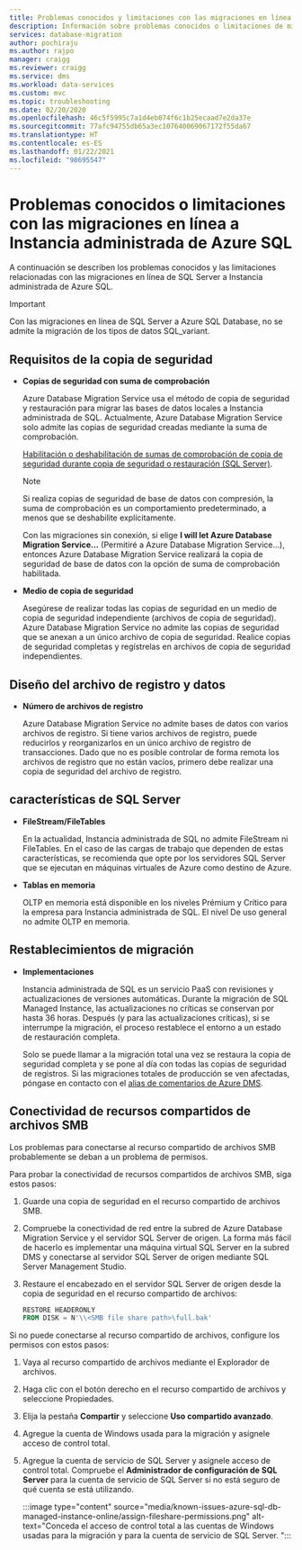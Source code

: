 ```yaml
---
title: Problemas conocidos y limitaciones con las migraciones en línea a Instancia administrada de Azure SQL
description: Información sobre problemas conocidos o limitaciones de migración asociadas a las migraciones en línea a Instancia administrada de Azure SQL.
services: database-migration
author: pochiraju
ms.author: rajpo
manager: craigg
ms.reviewer: craigg
ms.service: dms
ms.workload: data-services
ms.custom: mvc
ms.topic: troubleshooting
ms.date: 02/20/2020
ms.openlocfilehash: 46c5f5995c7a1d4eb074f6c1b25ecaad7e2da37e
ms.sourcegitcommit: 77afc94755db65a3ec107640069067172f55da67
ms.translationtype: HT
ms.contentlocale: es-ES
ms.lasthandoff: 01/22/2021
ms.locfileid: "98695547"
---
```

# <a name="known-issuesmigration-limitations-with-online-migrations-to-azure-sql-managed-instance"></a>Problemas conocidos o limitaciones con las migraciones en línea a Instancia administrada de Azure SQL

A continuación se describen los problemas conocidos y las limitaciones relacionadas con las migraciones en línea de SQL Server a Instancia administrada de Azure SQL.

> [!IMPORTANT]
> Con las migraciones en línea de SQL Server a Azure SQL Database, no se admite la migración de los tipos de datos SQL_variant.

## <a name="backup-requirements"></a>Requisitos de la copia de seguridad

- **Copias de seguridad con suma de comprobación**

    Azure Database Migration Service usa el método de copia de seguridad y restauración para migrar las bases de datos locales a Instancia administrada de SQL. Actualmente, Azure Database Migration Service solo admite las copias de seguridad creadas mediante la suma de comprobación.

    [Habilitación o deshabilitación de sumas de comprobación de copia de seguridad durante copia de seguridad o restauración (SQL Server)](/sql/relational-databases/backup-restore/enable-or-disable-backup-checksums-during-backup-or-restore-sql-server).

    > [!NOTE]
    > Si realiza copias de seguridad de base de datos con compresión, la suma de comprobación es un comportamiento predeterminado, a menos que se deshabilite explícitamente.

    Con las migraciones sin conexión, si elige **I will let Azure Database Migration Service…** (Permitiré a Azure Database Migration Service...), entonces Azure Database Migration Service realizará la copia de seguridad de base de datos con la opción de suma de comprobación habilitada.

- **Medio de copia de seguridad**

    Asegúrese de realizar todas las copias de seguridad en un medio de copia de seguridad independiente (archivos de copia de seguridad). Azure Database Migration Service no admite las copias de seguridad que se anexan a un único archivo de copia de seguridad. Realice copias de seguridad completas y regístrelas en archivos de copia de seguridad independientes.

## <a name="data-and-log-file-layout"></a>Diseño del archivo de registro y datos

- **Número de archivos de registro**

    Azure Database Migration Service no admite bases de datos con varios archivos de registro. Si tiene varios archivos de registro, puede reducirlos y reorganizarlos en un único archivo de registro de transacciones. Dado que no es posible controlar de forma remota los archivos de registro que no están vacíos, primero debe realizar una copia de seguridad del archivo de registro.

## <a name="sql-server-features"></a>características de SQL Server

- **FileStream/FileTables**

    En la actualidad, Instancia administrada de SQL no admite FileStream ni FileTables. En el caso de las cargas de trabajo que dependen de estas características, se recomienda que opte por los servidores SQL Server que se ejecutan en máquinas virtuales de Azure como destino de Azure.

- **Tablas en memoria**

    OLTP en memoria está disponible en los niveles Prémium y Crítico para la empresa para Instancia administrada de SQL. El nivel De uso general no admite OLTP en memoria.

## <a name="migration-resets"></a>Restablecimientos de migración

- **Implementaciones**

    Instancia administrada de SQL es un servicio PaaS con revisiones y actualizaciones de versiones automáticas. Durante la migración de SQL Managed Instance, las actualizaciones no críticas se conservan por hasta 36 horas. Después (y para las actualizaciones críticas), si se interrumpe la migración, el proceso restablece el entorno a un estado de restauración completa.

    Solo se puede llamar a la migración total una vez se restaura la copia de seguridad completa y se pone al día con todas las copias de seguridad de registros. Si las migraciones totales de producción se ven afectadas, póngase en contacto con el [alias de comentarios de Azure DMS](mailto:dmsfeedback@microsoft.com).

## <a name="smb-file-share-connectivity"></a>Conectividad de recursos compartidos de archivos SMB

Los problemas para conectarse al recurso compartido de archivos SMB probablemente se deban a un problema de permisos. 

Para probar la conectividad de recursos compartidos de archivos SMB, siga estos pasos: 

1. Guarde una copia de seguridad en el recurso compartido de archivos SMB. 
1. Compruebe la conectividad de red entre la subred de Azure Database Migration Service y el servidor SQL Server de origen. La forma más fácil de hacerlo es implementar una máquina virtual SQL Server en la subred DMS y conectarse al servidor SQL Server de origen mediante SQL Server Management Studio. 
1. Restaure el encabezado en el servidor SQL Server de origen desde la copia de seguridad en el recurso compartido de archivos: 

   ```sql
   RESTORE HEADERONLY   
   FROM DISK = N'\\<SMB file share path>\full.bak'
   ```

Si no puede conectarse al recurso compartido de archivos, configure los permisos con estos pasos: 

1. Vaya al recurso compartido de archivos mediante el Explorador de archivos. 
1. Haga clic con el botón derecho en el recurso compartido de archivos y seleccione Propiedades. 
1. Elija la pestaña **Compartir** y seleccione **Uso compartido avanzado**. 
1. Agregue la cuenta de Windows usada para la migración y asígnele acceso de control total. 
1. Agregue la cuenta de servicio de SQL Server y asígnele acceso de control total. Compruebe el **Administrador de configuración de SQL Server** para la cuenta de servicio de SQL Server si no está seguro de qué cuenta se está utilizando. 

   :::image type="content" source="media/known-issues-azure-sql-db-managed-instance-online/assign-fileshare-permissions.png" alt-text="Conceda el acceso de control total a las cuentas de Windows usadas para la migración y para la cuenta de servicio de SQL Server. ":::

